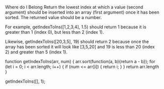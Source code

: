 Where do I Belong
Return the lowest index at which a value (second argument) should be inserted into an array (first argument) once it has been sorted. The returned value should be a number.

For example, getIndexToIns([1,2,3,4], 1.5) should return 1 because it is greater than 1 (index 0), but less than 2 (index 1).

Likewise, getIndexToIns([20,3,5], 19) should return 2 because once the array has been sorted it will look like [3,5,20] and 19 is less than 20 (index 2) and greater than 5 (index 1).

function getIndexToIns(arr, num) {
  arr.sort(function(a, b){return a - b});
  for (let i = 0; i < arr.length; i++) {
    if (num <= arr[i]) {
      return i;
    }
  }
    return arr.length
}

getIndexToIns([], 1);